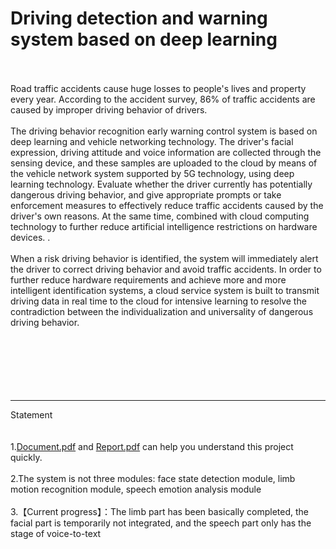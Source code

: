 # Driving detection and warning system based on deep learning
<br>
<br>
Road traffic accidents cause huge losses to people's lives and property every year. According to the accident survey, 86% of traffic accidents are caused by improper driving behavior of drivers.<br><br>
The driving behavior recognition early warning control system is based on deep learning and vehicle networking technology. The driver's facial expression, driving attitude and voice information are collected through the sensing device, and these samples are uploaded to the cloud by means of the vehicle network system supported by 5G technology, using deep learning technology. Evaluate whether the driver currently has potentially dangerous driving behavior, and give appropriate prompts or take enforcement measures to effectively reduce traffic accidents caused by the driver's own reasons. At the same time, combined with cloud computing technology to further reduce artificial intelligence restrictions on hardware devices. .<br><br>
When a risk driving behavior is identified, the system will immediately alert the driver to correct driving behavior and avoid traffic accidents. In order to further reduce hardware requirements and achieve more and more intelligent identification systems, a cloud service system is built to transmit driving data in real time to the cloud for intensive learning to resolve the contradiction between the individualization and universality of dangerous driving behavior.
<br>

<br>
<br>
<br>
<br>
<br>
<br>

-----
Statement<br><br>
<br>
1.[Document.pdf](https://github.com/CSURedQueen/DSS/blob/master/Document.pdf) and [Report.pdf](https://github.com/CSURedQueen/DSS/blob/master/Report.pdf) can help you understand this project quickly.
<br><br>
2.The system is not three modules: face state detection module, limb motion recognition module, speech emotion analysis module
<br><br>
3.【Current progress】：The limb part has been basically completed, the facial part is temporarily not integrated, and the speech part only has the stage of voice-to-text<br><br>
<br><br><br><br><br>




